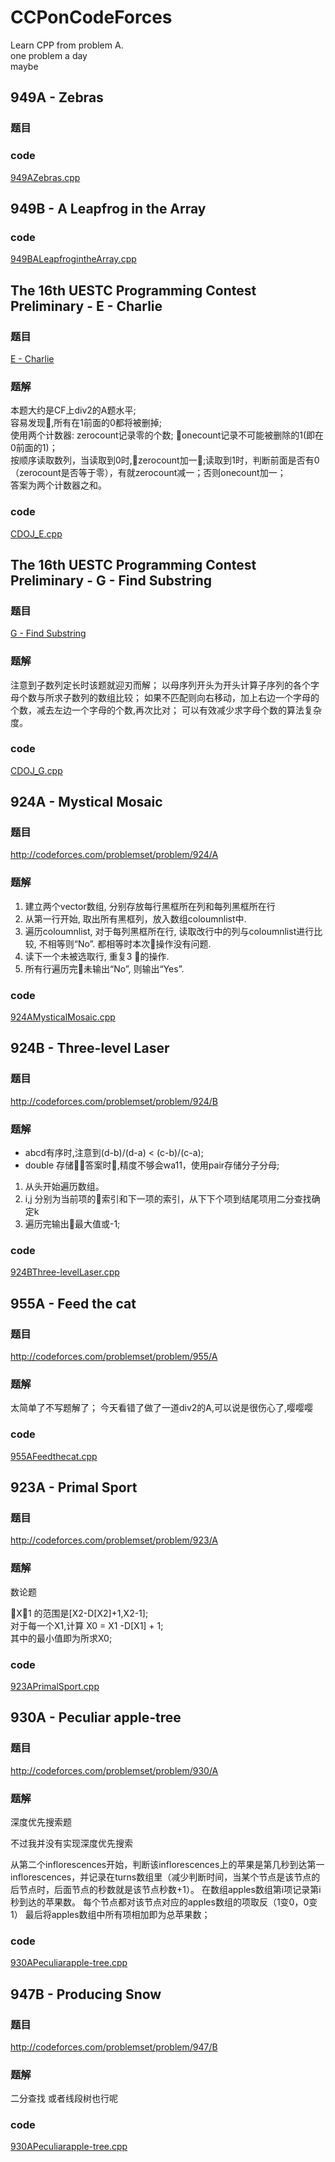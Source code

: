 # CCPonCodeForces

Learn CPP from problem A.   
one problem a day   
maybe

## 949A - Zebras
### 题目
### code
[949AZebras.cpp](949AZebras.cpp)

## 949B - A Leapfrog in the Array
### code
[949BALeapfrogintheArray.cpp](949BALeapfrogintheArray.cpp)

## The 16th UESTC Programming Contest Preliminary - E - Charlie
### 题目
[E - Charlie]()
### 题解
本题大约是CF上div2的A题水平;        
容易发现,所有在1前面的0都将被删掉;     
使用两个计数器: zerocount记录零的个数; onecount记录不可能被删除的1(即在0前面的1)；      
按顺序读取数列，当读取到0时,zerocount加一;读取到1时，判断前面是否有0（zerocount是否等于零），有就zerocount减一；否则onecount加一；    
答案为两个计数器之和。   
### code
[CDOJ_E.cpp](CDOJ_E.cpp)
## The 16th UESTC Programming Contest Preliminary - G - Find Substring
### 题目
[G - Find Substring]()
### 题解
注意到子数列定长时该题就迎刃而解；
以母序列开头为开头计算子序列的各个字母个数与所求子数列的数组比较；
如果不匹配则向右移动，加上右边一个字母的个数，减去左边一个字母的个数,再次比对；
可以有效减少求字母个数的算法复杂度。
### code
[CDOJ_G.cpp](CDOJ_G.cpp)

## 924A - Mystical Mosaic
### 题目
http://codeforces.com/problemset/problem/924/A
### 题解
1. 建立两个vector数组, 分别存放每行黑框所在列和每列黑框所在行   
2. 从第一行开始, 取出所有黑框列，放入数组coloumnlist中.   
3. 遍历coloumnlist, 对于每列黑框所在行, 读取改行中的列与coloumnlist进行比较, 不相等则“No”.  都相等时本次操作没有问题.     
4. 读下一个未被选取行, 重复3 的操作. 
5. 所有行遍历完未输出“No”, 则输出“Yes”.
### code
[924AMysticalMosaic.cpp](924AMysticalMosaic.cpp)
## 924B - Three-level Laser
### 题目
http://codeforces.com/problemset/problem/924/B
### 题解
* abcd有序时,注意到(d-b)/(d-a) < (c-b)/(c-a);
* double 存储答案时,精度不够会wa11，使用pair存储分子分母;

1. 从头开始遍历数组。
2. i,j 分别为当前项的索引和下一项的索引，从下下个项到结尾项用二分查找确定k
3. 遍历完输出最大值或-1;
### code
[924BThree-levelLaser.cpp](924BThree-levelLaser.cpp)

## 955A - Feed the cat
### 题目
http://codeforces.com/problemset/problem/955/A
### 题解
太简单了不写题解了；
今天看错了做了一道div2的A,可以说是很伤心了,嘤嘤嘤
### code
[955AFeedthecat.cpp](955AFeedthecat.cpp)

## 923A - Primal Sport
### 题目
http://codeforces.com/problemset/problem/923/A
### 题解
数论题

X1 的范围是[X2-D[X2]+1,X2-1];    
对于每一个X1,计算 X0 = X1 -D[X1] + 1;   
其中的最小值即为所求X0;   

### code
[923APrimalSport.cpp](923APrimalSport.cpp)

## 930A - Peculiar apple-tree
### 题目
http://codeforces.com/problemset/problem/930/A
### 题解
深度优先搜索题

不过我并没有实现深度优先搜索

从第二个inflorescences开始，判断该inflorescences上的苹果是第几秒到达第一inflorescences，并记录在turns数组里（减少判断时间，当某个节点是该节点的后节点时，后面节点的秒数就是该节点秒数+1）。
在数组apples数组第i项记录第i秒到达的苹果数。
每个节点都对该节点对应的apples数组的项取反（1变0，0变1）
最后将apples数组中所有项相加即为总苹果数；

### code
[930APeculiarapple-tree.cpp](930APeculiarapple-tree.cpp)


## 947B - Producing Snow
### 题目
http://codeforces.com/problemset/problem/947/B
### 题解
二分查找
或者线段树也行呢

### code
[930APeculiarapple-tree.cpp](930APeculiarapple-tree.cpp)